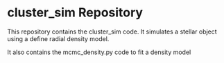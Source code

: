 # cluster_sim Repository

This repository contains the cluster_sim code. It simulates a stellar object using a define radial density model.

It also contains the mcmc_density.py code to fit a density model